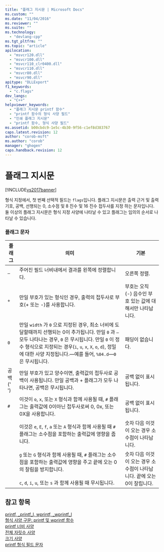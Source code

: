 ```yaml
---
title: "플래그 지시문 | Microsoft Docs"
ms.custom: ""
ms.date: "11/04/2016"
ms.reviewer: ""
ms.suite: ""
ms.technology: 
  - "devlang-cpp"
ms.tgt_pltfrm: ""
ms.topic: "article"
apilocation: 
  - "msvcr120.dll"
  - "msvcr100.dll"
  - "msvcr110_clr0400.dll"
  - "msvcr110.dll"
  - "msvcr80.dll"
  - "msvcr90.dll"
apitype: "DLLExport"
f1_keywords: 
  - "c.flags"
dev_langs: 
  - "C++"
helpviewer_keywords: 
  - "플래그 지시문 printf 함수"
  - "printf 함수의 형식 사양 필드"
  - "인쇄 플래그 지시문"
  - "printf 함수, 형식 사양 필드"
ms.assetid: b00cbdc9-1e5c-4b30-9f56-c1ef8d383767
caps.latest.revision: 12
author: "corob-msft"
ms.author: "corob"
manager: "ghogen"
caps.handback.revision: 12
---
```

# 플래그 지시문
[!INCLUDE[vs2017banner](../assembler/inline/includes/vs2017banner.md)]

형식 지정에서, 첫 번째 선택적 필드는 `flags`입니다.  플래그 지시문은 출력 근거 및 출력 기호, 공백, 선행되는 0, 소수점 및 8 진수 및 16 진수 접두사를 지정 하는 문자입니다.  둘 이상의 플래그 지시문은 형식 지정 사양에 나타날 수 있고 플래그는 임의의 순서로 나타날 수 있습니다.  
  
### 플래그 문자  
  
|플래그|의미|기본|  
|---------|--------|--------|  
|`–`|주어진 필드 너비내에서 결과를 왼쪽에 정렬합니다.|오른쪽 정렬.|  
|`+`|만일 부호가 있는 형식인 경우, 출력의 접두사로 부호\(\+ 또는 \-\)를 사용합니다.|부호는 오직 \(\-\) 음수인 부호 있는 값에 대해서만 나타납니다.|  
|`0`|만일 `width` 가 `0` 으로 지정된 경우, 최소 너비에 도달할때까지 선행되는 0이 추가됩니다.  만일 `0` 과 `–` 모두 나타나는 경우, `0` 은 무시됩니다.  만일 `0` 이 정수 형식으로 지정되는 경우\(`i`, `u`, `x`, `X`, `o`, `d`\), 정밀에 대한 사양 지정됩니다.—예를 들어, `%04.d`—`0` 은 무시됩니다.|패딩이 없습니다.|  
|공백 \(' '\)|만일 부호가 있고 양수이면, 출력값의 접두사로 공백이 사용됩니다.  만일 공백과 \+ 플래그가 모두 나타나면, 공백은 무시됩니다.|공백 없이 표시됩니다.|  
|`#`|이것이 `o`, `x`, 또는 `X` 형식과 함께 사용될 때, `#` 플래그는 출력값에 0이아닌 접두사로써 0, 0x, 또는 0X을 사용합니다.|공백 없이 표시됩니다.|  
||이것은 `e`, `E`, `f`, `a` 또는 `A` 형식과 함께 사용될 때 `#` 플래그는 소수점을 포함하는 출력값에 영향을 줍니다.|숫자 다음 이것이 오는 경우 소수점이 나타납니다.|  
||`g` 또는 `G` 형식과 함께 사용될 때, `#` 플래그는 소수점을 포함하는 출력값에 영향을 주고 끝에 오는 0의 잘림을 방지합니다.<br /><br /> `c`, `d`, `i`, `u`, 또는 `s` 과 함께 사용될 때 무시됩니다.|숫자 다음 이것이 오는 경우 소수점이 나타납니다.  끝에 오는 0이 잘립니다.|  
  
## 참고 항목  
 [printf, \_printf\_l, wprintf, \_wprintf\_l](../c-runtime-library/reference/printf-printf-l-wprintf-wprintf-l.md)   
 [형식 사양 구문: printf 및 wprintf 함수](../c-runtime-library/format-specification-syntax-printf-and-wprintf-functions.md)   
 [printf 너비 사양](../c-runtime-library/printf-width-specification.md)   
 [전체 자릿수 사양](../c-runtime-library/precision-specification.md)   
 [크기 사양](../c-runtime-library/size-specification.md)   
 [printf 형식 필드 문자](../c-runtime-library/printf-type-field-characters.md)